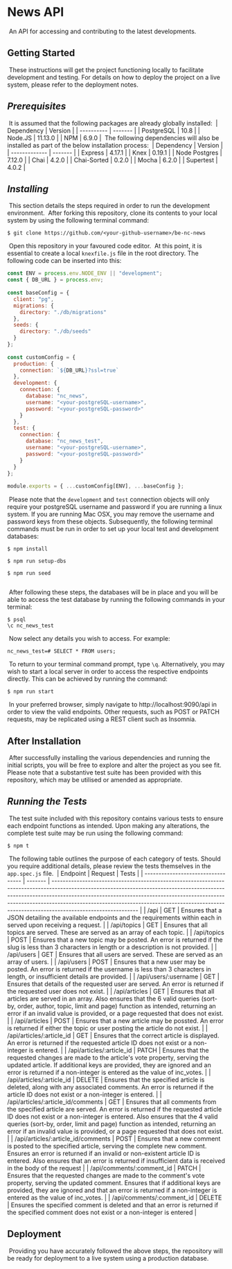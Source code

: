 # News API
​
An API for accessing and contributing to the latest developments.
​
## Getting Started
​
These instructions will get the project functioning locally to facilitate development and testing. For details on how to deploy the project on a live system, please refer to the deployment notes.
​
## _Prerequisites_
​
It is assumed that the following packages are already globally installed:
​
| Dependency | Version |
| ---------- | ------- |
| PostgreSQL | 10.8    |
| Node.JS    | 11.13.0 |
| NPM        | 6.9.0   |
​
The following dependencies will also be installed as part of the below installation process:
​
| Dependency    | Version |
| ------------- | ------- |
| Express       | 4.17.1  |
| Knex          | 0.19.1  |
| Node Postgres | 7.12.0  |
| Chai          | 4.2.0   |
| Chai-Sorted   | 0.2.0   |
| Mocha         | 6.2.0   |
| Supertest     | 4.0.2   |
​
## _Installing_
​
This section details the steps required in order to run the development environment.
​
After forking this repository, clone its contents to your local system by using the following terminal command:
​
```
$ git clone https://github.com/<your-github-username>/be-nc-news
```
​
Open this repository in your favoured code editor.
​
At this point, it is essential to create a local `knexfile.js` file in the root directory. The following code can be inserted into this:
​
```javascript
const ENV = process.env.NODE_ENV || "development";
const { DB_URL } = process.env;
​
const baseConfig = {
  client: "pg",
  migrations: {
    directory: "./db/migrations"
  },
  seeds: {
    directory: "./db/seeds"
  }
};
​
const customConfig = {
  production: {
    connection: `${DB_URL}?ssl=true`
  },
  development: {
    connection: {
      database: "nc_news",
      username: "<your-postgreSQL-username>",
      password: "<your-postgreSQL-password>"
    }
  },
  test: {
    connection: {
      database: "nc_news_test",
      username: "<your-postgreSQL-username>",
      password: "<your-postgreSQL-password>"
    }
  }
};
​
module.exports = { ...customConfig[ENV], ...baseConfig };
```
​
Please note that the `development` and `test` connection objects will only require your postgreSQL username and password if you are running a linux system. If you are running Mac OSX, you may remove the username and password keys from these objects.
​
Subsequently, the following terminal commands must be run in order to set up your local test and development databases:
​
```
$ npm install
​
$ npm run setup-dbs
​
$ npm run seed
​
```
​
After following these steps, the databases will be in place and you will be able to access the test database by running the following commands in your terminal:
​
```
$ psql
\c nc_news_test
```
​
Now select any details you wish to access. For example:
​
```
nc_news_test=# SELECT * FROM users;
```
​
To return to your terminal command prompt, type `\q`.
​
Alternatively, you may wish to start a local server in order to access the respective endpoints directly. This can be achieved by running the command:
​
```
$ npm run start
```
​
In your preferred browser, simply navigate to http://localhost:9090/api in order to view the valid endpoints. Other requests, such as POST or PATCH requests, may be replicated using a REST client such as Insomnia.
​
## After Installation
​
After successfully installing the various dependencies and running the initial scripts, you will be free to explore and alter the project as you see fit. Please note that a substantive test suite has been provided with this repository, which may be utilised or amended as appropriate.
​
## _Running the Tests_
​
The test suite included with this repository contains various tests to ensure each endpoint functions as intended. Upon making any alterations, the complete test suite may be run using the following command:
​
```
$ npm t
```
​
The following table outlines the purpose of each category of tests. Should you require additional details, please review the tests themselves in the `app.spec.js` file.
​
| Endpoint                           | Request | Tests                                                                                                                                                                                                                                                                                                                                                   |
| ---------------------------------- | ------- | ------------------------------------------------------------------------------------------------------------------------------------------------------------------------------------------------------------------------------------------------------------------------------------------------------------------------------------------------------- |
| /api                               | GET     | Ensures that a JSON detailing the available endpoints and the requirements within each in served upon receiving a request.                                                                                                                                                                                                                              |
| /api/topics                        | GET     | Ensures that all topics are served. These are served as an array of each topic.                                                                                                                                                                                                                                                                         |
| /api/topics                        | POST    | Ensures that a new topic may be posted. An error is returned if the slug is less than 3 characters in length or a description is not provided.                                                                                                                                                                                                          |
| /api/users                         | GET     | Ensures that all users are served. These are served as an array of users.                                                                                                                                                                                                                                                                               |
| /api/users                         | POST    | Ensures that a new user may be posted. An error is returned if the username is less than 3 characters in length, or insufficient details are provided.                                                                                                                                                                                                  |
| /api/users/:username               | GET     | Ensures that details of the requested user are served. An error is returned if the requested user does not exist.                                                                                                                                                                                                                                       |
| /api/articles                      | GET     | Ensures that all articles are served in an array. Also ensures that the 6 valid queries (sort-by, order, author, topic, limit and page) function as intended, returning an error if an invalid value is provided, or a page requested that does not exist.                                                                                              |
| /api/articles                      | POST    | Ensures that a new article may be possted. An error is returned if either the topic or user posting the article do not exist.                                                                                                                                                                                                                           |
| /api/articles/:article_id          | GET     | Ensures that the correct article is displayed. An error is returned if the requested article ID does not exist or a non-integer is entered.                                                                                                                                                                                                             |
| /api/articles/:article_id          | PATCH   | Ensures that the requested changes are made to the article's vote property, serving the updated article. If additional keys are provided, they are ignored and an error is returned if a non-integer is entered as the value of inc_votes.                                                                                                              |
| /api/articles/:article_id          | DELETE  | Ensures that the specified article is deleted, along with any associated comments. An error is returned if the article ID does not exist or a non-integer is entered.                                                                                                                                                                                   |
| /api/articles/:article_id/comments | GET     | Ensures that all comments from the specified article are served. An error is returned if the requested article ID does not exist or a non-integer is entered. Also ensures that the 4 valid queries (sort-by, order, limit and page) function as intended, returning an error if an invalid value is provided, or a page requested that does not exist. |
| /api/articles/:article_id/comments | POST    | Ensures that a new comment is posted to the specified article, serving the complete new comment. Ensures an error is returned if an invalid or non-existent article ID is entered. Also ensures that an error is returned if insufficient data is received in the body of the request                                                                   |
| /api/comments/:comment_id          | PATCH   | Ensures that the requested changes are made to the comment's vote property, serving the updated comment. Ensures that if additional keys are provided, they are ignored and that an error is returned if a non-integer is entered as the value of inc_votes.                                                                                            |
| /api/comments/:comment_id          | DELETE  | Ensures the specified comment is deleted and that an error is returned if the specified comment does not exist or a non-integer is entered                                                                                                                                                                                                              |
​
## Deployment
​
Providing you have accurately followed the above steps, the repository will be ready for deployment to a live system using a production database.
